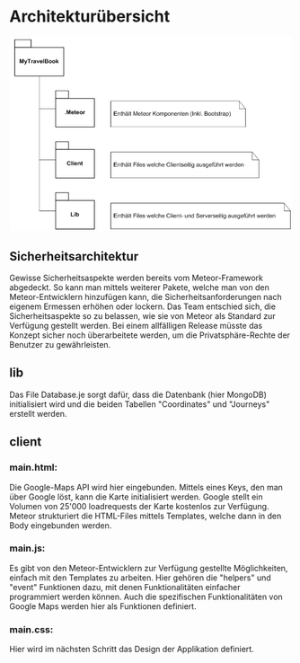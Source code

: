 # Architekturübersicht 

![Architektur](/_images/Architektur.PNG)

## Sicherheitsarchitektur
Gewisse Sicherheitsaspekte werden bereits vom Meteor-Framework abgedeckt. So kann man mittels weiterer Pakete, welche man von den Meteor-Entwicklern hinzufügen kann, die Sicherheitsanforderungen nach eigenem Ermessen erhöhen oder lockern.
Das Team entschied sich, die Sicherheitsaspekte so zu belassen, wie sie von Meteor als Standard zur Verfügung gestellt werden.
Bei einem allfälligen Release müsste das Konzept sicher noch überarbeitete werden, um die Privatsphäre-Rechte der Benutzer zu gewährleisten.

## lib
Das File Database.je sorgt dafür, dass die Datenbank (hier MongoDB) initialisiert wird und die beiden Tabellen "Coordinates" und "Journeys" erstellt werden.

## client
### main.html:
Die Google-Maps API wird hier eingebunden. Mittels eines Keys, den man über Google löst, kann die Karte initialisiert werden. Google stellt ein Volumen von 25'000 loadrequests der Karte kostenlos zur Verfügung. 
Meteor strukturiert die HTML-Files mittels Templates, welche dann in den Body eingebunden werden.

### main.js:
Es gibt von den Meteor-Entwicklern zur Verfügung gestellte Möglichkeiten, einfach mit den Templates zu arbeiten. Hier gehören die "helpers" und "event" Funktionen dazu, mit denen Funktionalitäten einfacher programmiert werden können.
Auch die spezifischen Funktionalitäten von Google Maps werden hier als Funktionen definiert.

### main.css:
Hier wird im nächsten Schritt das Design der Applikation definiert.
